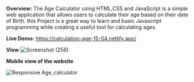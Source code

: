 
                                                
**Overview:**  The Age Calculator using HTML,CSS and JavaScript is a simple web application that allows users to calculate their age based on their date of Birth. this Project is a great way to  learn and basic Javascript programming while creating a useful tool for calculating ages.

**Live Demo:** https://calculation-age-15-04.netlify.app/

**View**
  ![Screenshot (256)](https://github.com/user-attachments/assets/2391839c-df39-4318-8087-f8d0f21a0d31)
  
**Mobile view of the website**


![Responsive Age_calculator](https://github.com/user-attachments/assets/62848a39-c5b4-4063-9357-218c21da40cc)



 
 
  

  
